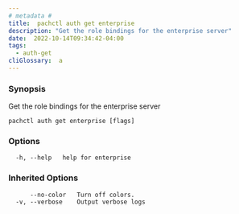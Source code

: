 ```yaml
---
# metadata # 
title:  pachctl auth get enterprise
description: "Get the role bindings for the enterprise server"
date:  2022-10-14T09:34:42-04:00
tags:
  - auth-get
cliGlossary:  a
---
```


### Synopsis

Get the role bindings for the enterprise server

```
pachctl auth get enterprise [flags]
```

### Options

```
  -h, --help   help for enterprise
```

### Inherited Options

```
      --no-color   Turn off colors.
  -v, --verbose    Output verbose logs
```

